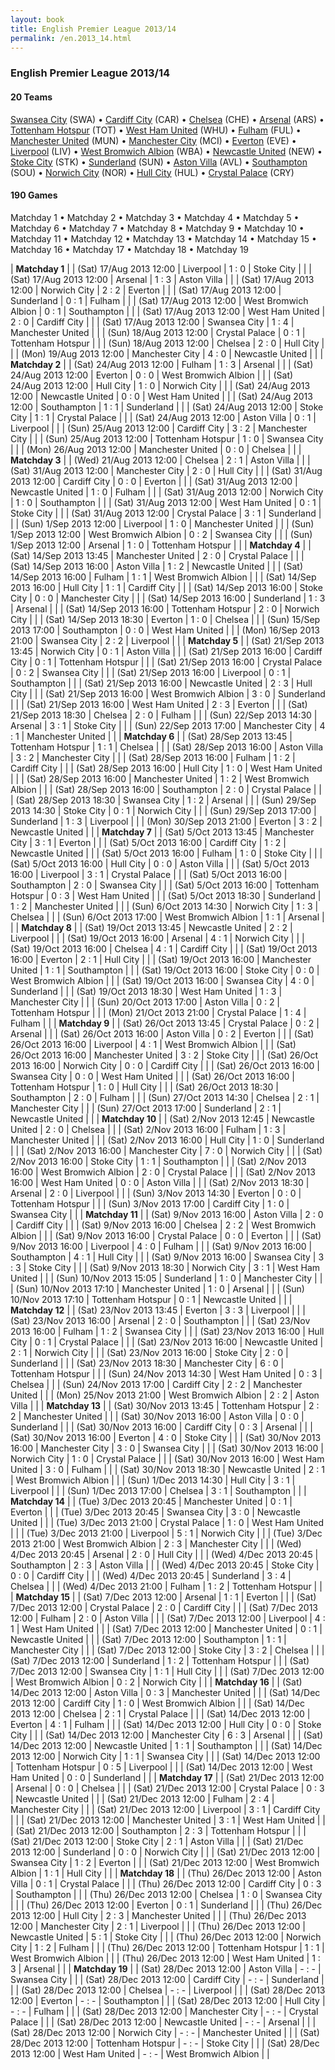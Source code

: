 ```yaml
---
layout: book
title: English Premier League 2013/14
permalink: /en.2013_14.html
---
```



### English Premier League 2013/14


#### 20 Teams


 [Swansea City](wa.html#swansea) (SWA)   •  [Cardiff City](wa.html#cardiff) (CAR)   •  [Chelsea](en.html#chelsea) (CHE)   •  [Arsenal](en.html#arsenal) (ARS)   •  [Tottenham Hotspur](en.html#tottenham) (TOT)   •  [West Ham United](en.html#westham) (WHU)   •  [Fulham](en.html#fulham) (FUL)   •  [Manchester United](en.html#manunited) (MUN)   •  [Manchester City](en.html#mancity) (MCI)   •  [Everton](en.html#everton) (EVE)   •  [Liverpool](en.html#liverpool) (LIV)   •  [West Bromwich Albion](en.html#westbrom) (WBA)   •  [Newcastle United](en.html#newcastle) (NEW)   •  [Stoke City](en.html#stoke) (STK)   •  [Sunderland](en.html#sunderland) (SUN)   •  [Aston Villa](en.html#astonvilla) (AVL)   •  [Southampton](en.html#southampton) (SOU)   •  [Norwich City](en.html#norwich) (NOR)   •  [Hull City](en.html#hull) (HUL)   •  [Crystal Palace](en.html#crystalpalace) (CRY)  


 



#### 190 Games

 Matchday 1 •  Matchday 2 •  Matchday 3 •  Matchday 4 •  Matchday 5 •  Matchday 6 •  Matchday 7 •  Matchday 8 •  Matchday 9 •  Matchday 10 •  Matchday 11 •  Matchday 12 •  Matchday 13 •  Matchday 14 •  Matchday 15 •  Matchday 16 •  Matchday 17 •  Matchday 18 •  Matchday 19


| **Matchday 1**  |
| (Sat) 17/Aug 2013 12:00 | Liverpool | 1 : 0 | Stoke City |  |
| (Sat) 17/Aug 2013 12:00 | Arsenal | 1 : 3 | Aston Villa |  |
| (Sat) 17/Aug 2013 12:00 | Norwich City | 2 : 2 | Everton |  |
| (Sat) 17/Aug 2013 12:00 | Sunderland | 0 : 1 | Fulham |  |
| (Sat) 17/Aug 2013 12:00 | West Bromwich Albion | 0 : 1 | Southampton |  |
| (Sat) 17/Aug 2013 12:00 | West Ham United | 2 : 0 | Cardiff City |  |
| (Sat) 17/Aug 2013 12:00 | Swansea City | 1 : 4 | Manchester United |  |
| (Sun) 18/Aug 2013 12:00 | Crystal Palace | 0 : 1 | Tottenham Hotspur |  |
| (Sun) 18/Aug 2013 12:00 | Chelsea | 2 : 0 | Hull City |  |
| (Mon) 19/Aug 2013 12:00 | Manchester City | 4 : 0 | Newcastle United |  |
| **Matchday 2**  |
| (Sat) 24/Aug 2013 12:00 | Fulham | 1 : 3 | Arsenal |  |
| (Sat) 24/Aug 2013 12:00 | Everton | 0 : 0 | West Bromwich Albion |  |
| (Sat) 24/Aug 2013 12:00 | Hull City | 1 : 0 | Norwich City |  |
| (Sat) 24/Aug 2013 12:00 | Newcastle United | 0 : 0 | West Ham United |  |
| (Sat) 24/Aug 2013 12:00 | Southampton | 1 : 1 | Sunderland |  |
| (Sat) 24/Aug 2013 12:00 | Stoke City | 1 : 1 | Crystal Palace |  |
| (Sat) 24/Aug 2013 12:00 | Aston Villa | 0 : 1 | Liverpool |  |
| (Sun) 25/Aug 2013 12:00 | Cardiff City | 3 : 2 | Manchester City |  |
| (Sun) 25/Aug 2013 12:00 | Tottenham Hotspur | 1 : 0 | Swansea City |  |
| (Mon) 26/Aug 2013 12:00 | Manchester United | 0 : 0 | Chelsea |  |
| **Matchday 3**  |
| (Wed) 21/Aug 2013 12:00 | Chelsea | 2 : 1 | Aston Villa |  |
| (Sat) 31/Aug 2013 12:00 | Manchester City | 2 : 0 | Hull City |  |
| (Sat) 31/Aug 2013 12:00 | Cardiff City | 0 : 0 | Everton |  |
| (Sat) 31/Aug 2013 12:00 | Newcastle United | 1 : 0 | Fulham |  |
| (Sat) 31/Aug 2013 12:00 | Norwich City | 1 : 0 | Southampton |  |
| (Sat) 31/Aug 2013 12:00 | West Ham United | 0 : 1 | Stoke City |  |
| (Sat) 31/Aug 2013 12:00 | Crystal Palace | 3 : 1 | Sunderland |  |
| (Sun) 1/Sep 2013 12:00 | Liverpool | 1 : 0 | Manchester United |  |
| (Sun) 1/Sep 2013 12:00 | West Bromwich Albion | 0 : 2 | Swansea City |  |
| (Sun) 1/Sep 2013 12:00 | Arsenal | 1 : 0 | Tottenham Hotspur |  |
| **Matchday 4**  |
| (Sat) 14/Sep 2013 13:45 | Manchester United | 2 : 0 | Crystal Palace |  |
| (Sat) 14/Sep 2013 16:00 | Aston Villa | 1 : 2 | Newcastle United |  |
| (Sat) 14/Sep 2013 16:00 | Fulham | 1 : 1 | West Bromwich Albion |  |
| (Sat) 14/Sep 2013 16:00 | Hull City | 1 : 1 | Cardiff City |  |
| (Sat) 14/Sep 2013 16:00 | Stoke City | 0 : 0 | Manchester City |  |
| (Sat) 14/Sep 2013 16:00 | Sunderland | 1 : 3 | Arsenal |  |
| (Sat) 14/Sep 2013 16:00 | Tottenham Hotspur | 2 : 0 | Norwich City |  |
| (Sat) 14/Sep 2013 18:30 | Everton | 1 : 0 | Chelsea |  |
| (Sun) 15/Sep 2013 17:00 | Southampton | 0 : 0 | West Ham United |  |
| (Mon) 16/Sep 2013 21:00 | Swansea City | 2 : 2 | Liverpool |  |
| **Matchday 5**  |
| (Sat) 21/Sep 2013 13:45 | Norwich City | 0 : 1 | Aston Villa |  |
| (Sat) 21/Sep 2013 16:00 | Cardiff City | 0 : 1 | Tottenham Hotspur |  |
| (Sat) 21/Sep 2013 16:00 | Crystal Palace | 0 : 2 | Swansea City |  |
| (Sat) 21/Sep 2013 16:00 | Liverpool | 0 : 1 | Southampton |  |
| (Sat) 21/Sep 2013 16:00 | Newcastle United | 2 : 3 | Hull City |  |
| (Sat) 21/Sep 2013 16:00 | West Bromwich Albion | 3 : 0 | Sunderland |  |
| (Sat) 21/Sep 2013 16:00 | West Ham United | 2 : 3 | Everton |  |
| (Sat) 21/Sep 2013 18:30 | Chelsea | 2 : 0 | Fulham |  |
| (Sun) 22/Sep 2013 14:30 | Arsenal | 3 : 1 | Stoke City |  |
| (Sun) 22/Sep 2013 17:00 | Manchester City | 4 : 1 | Manchester United |  |
| **Matchday 6**  |
| (Sat) 28/Sep 2013 13:45 | Tottenham Hotspur | 1 : 1 | Chelsea |  |
| (Sat) 28/Sep 2013 16:00 | Aston Villa | 3 : 2 | Manchester City |  |
| (Sat) 28/Sep 2013 16:00 | Fulham | 1 : 2 | Cardiff City |  |
| (Sat) 28/Sep 2013 16:00 | Hull City | 1 : 0 | West Ham United |  |
| (Sat) 28/Sep 2013 16:00 | Manchester United | 1 : 2 | West Bromwich Albion |  |
| (Sat) 28/Sep 2013 16:00 | Southampton | 2 : 0 | Crystal Palace |  |
| (Sat) 28/Sep 2013 18:30 | Swansea City | 1 : 2 | Arsenal |  |
| (Sun) 29/Sep 2013 14:30 | Stoke City | 0 : 1 | Norwich City |  |
| (Sun) 29/Sep 2013 17:00 | Sunderland | 1 : 3 | Liverpool |  |
| (Mon) 30/Sep 2013 21:00 | Everton | 3 : 2 | Newcastle United |  |
| **Matchday 7**  |
| (Sat) 5/Oct 2013 13:45 | Manchester City | 3 : 1 | Everton |  |
| (Sat) 5/Oct 2013 16:00 | Cardiff City | 1 : 2 | Newcastle United |  |
| (Sat) 5/Oct 2013 16:00 | Fulham | 1 : 0 | Stoke City |  |
| (Sat) 5/Oct 2013 16:00 | Hull City | 0 : 0 | Aston Villa |  |
| (Sat) 5/Oct 2013 16:00 | Liverpool | 3 : 1 | Crystal Palace |  |
| (Sat) 5/Oct 2013 16:00 | Southampton | 2 : 0 | Swansea City |  |
| (Sat) 5/Oct 2013 16:00 | Tottenham Hotspur | 0 : 3 | West Ham United |  |
| (Sat) 5/Oct 2013 18:30 | Sunderland | 1 : 2 | Manchester United |  |
| (Sun) 6/Oct 2013 14:30 | Norwich City | 1 : 3 | Chelsea |  |
| (Sun) 6/Oct 2013 17:00 | West Bromwich Albion | 1 : 1 | Arsenal |  |
| **Matchday 8**  |
| (Sat) 19/Oct 2013 13:45 | Newcastle United | 2 : 2 | Liverpool |  |
| (Sat) 19/Oct 2013 16:00 | Arsenal | 4 : 1 | Norwich City |  |
| (Sat) 19/Oct 2013 16:00 | Chelsea | 4 : 1 | Cardiff City |  |
| (Sat) 19/Oct 2013 16:00 | Everton | 2 : 1 | Hull City |  |
| (Sat) 19/Oct 2013 16:00 | Manchester United | 1 : 1 | Southampton |  |
| (Sat) 19/Oct 2013 16:00 | Stoke City | 0 : 0 | West Bromwich Albion |  |
| (Sat) 19/Oct 2013 16:00 | Swansea City | 4 : 0 | Sunderland |  |
| (Sat) 19/Oct 2013 18:30 | West Ham United | 1 : 3 | Manchester City |  |
| (Sun) 20/Oct 2013 17:00 | Aston Villa | 0 : 2 | Tottenham Hotspur |  |
| (Mon) 21/Oct 2013 21:00 | Crystal Palace | 1 : 4 | Fulham |  |
| **Matchday 9**  |
| (Sat) 26/Oct 2013 13:45 | Crystal Palace | 0 : 2 | Arsenal |  |
| (Sat) 26/Oct 2013 16:00 | Aston Villa | 0 : 2 | Everton |  |
| (Sat) 26/Oct 2013 16:00 | Liverpool | 4 : 1 | West Bromwich Albion |  |
| (Sat) 26/Oct 2013 16:00 | Manchester United | 3 : 2 | Stoke City |  |
| (Sat) 26/Oct 2013 16:00 | Norwich City | 0 : 0 | Cardiff City |  |
| (Sat) 26/Oct 2013 16:00 | Swansea City | 0 : 0 | West Ham United |  |
| (Sat) 26/Oct 2013 16:00 | Tottenham Hotspur | 1 : 0 | Hull City |  |
| (Sat) 26/Oct 2013 18:30 | Southampton | 2 : 0 | Fulham |  |
| (Sun) 27/Oct 2013 14:30 | Chelsea | 2 : 1 | Manchester City |  |
| (Sun) 27/Oct 2013 17:00 | Sunderland | 2 : 1 | Newcastle United |  |
| **Matchday 10**  |
| (Sat) 2/Nov 2013 12:45 | Newcastle United | 2 : 0 | Chelsea |  |
| (Sat) 2/Nov 2013 16:00 | Fulham | 1 : 3 | Manchester United |  |
| (Sat) 2/Nov 2013 16:00 | Hull City | 1 : 0 | Sunderland |  |
| (Sat) 2/Nov 2013 16:00 | Manchester City | 7 : 0 | Norwich City |  |
| (Sat) 2/Nov 2013 16:00 | Stoke City | 1 : 1 | Southampton |  |
| (Sat) 2/Nov 2013 16:00 | West Bromwich Albion | 2 : 0 | Crystal Palace |  |
| (Sat) 2/Nov 2013 16:00 | West Ham United | 0 : 0 | Aston Villa |  |
| (Sat) 2/Nov 2013 18:30 | Arsenal | 2 : 0 | Liverpool |  |
| (Sun) 3/Nov 2013 14:30 | Everton | 0 : 0 | Tottenham Hotspur |  |
| (Sun) 3/Nov 2013 17:00 | Cardiff City | 1 : 0 | Swansea City |  |
| **Matchday 11**  |
| (Sat) 9/Nov 2013 16:00 | Aston Villa | 2 : 0 | Cardiff City |  |
| (Sat) 9/Nov 2013 16:00 | Chelsea | 2 : 2 | West Bromwich Albion |  |
| (Sat) 9/Nov 2013 16:00 | Crystal Palace | 0 : 0 | Everton |  |
| (Sat) 9/Nov 2013 16:00 | Liverpool | 4 : 0 | Fulham |  |
| (Sat) 9/Nov 2013 16:00 | Southampton | 4 : 1 | Hull City |  |
| (Sat) 9/Nov 2013 16:00 | Swansea City | 3 : 3 | Stoke City |  |
| (Sat) 9/Nov 2013 18:30 | Norwich City | 3 : 1 | West Ham United |  |
| (Sun) 10/Nov 2013 15:05 | Sunderland | 1 : 0 | Manchester City |  |
| (Sun) 10/Nov 2013 17:10 | Manchester United | 1 : 0 | Arsenal |  |
| (Sun) 10/Nov 2013 17:10 | Tottenham Hotspur | 0 : 1 | Newcastle United |  |
| **Matchday 12**  |
| (Sat) 23/Nov 2013 13:45 | Everton | 3 : 3 | Liverpool |  |
| (Sat) 23/Nov 2013 16:00 | Arsenal | 2 : 0 | Southampton |  |
| (Sat) 23/Nov 2013 16:00 | Fulham | 1 : 2 | Swansea City |  |
| (Sat) 23/Nov 2013 16:00 | Hull City | 0 : 1 | Crystal Palace |  |
| (Sat) 23/Nov 2013 16:00 | Newcastle United | 2 : 1 | Norwich City |  |
| (Sat) 23/Nov 2013 16:00 | Stoke City | 2 : 0 | Sunderland |  |
| (Sat) 23/Nov 2013 18:30 | Manchester City | 6 : 0 | Tottenham Hotspur |  |
| (Sun) 24/Nov 2013 14:30 | West Ham United | 0 : 3 | Chelsea |  |
| (Sun) 24/Nov 2013 17:00 | Cardiff City | 2 : 2 | Manchester United |  |
| (Mon) 25/Nov 2013 21:00 | West Bromwich Albion | 2 : 2 | Aston Villa |  |
| **Matchday 13**  |
| (Sat) 30/Nov 2013 13:45 | Tottenham Hotspur | 2 : 2 | Manchester United |  |
| (Sat) 30/Nov 2013 16:00 | Aston Villa | 0 : 0 | Sunderland |  |
| (Sat) 30/Nov 2013 16:00 | Cardiff City | 0 : 3 | Arsenal |  |
| (Sat) 30/Nov 2013 16:00 | Everton | 4 : 0 | Stoke City |  |
| (Sat) 30/Nov 2013 16:00 | Manchester City | 3 : 0 | Swansea City |  |
| (Sat) 30/Nov 2013 16:00 | Norwich City | 1 : 0 | Crystal Palace |  |
| (Sat) 30/Nov 2013 16:00 | West Ham United | 3 : 0 | Fulham |  |
| (Sat) 30/Nov 2013 18:30 | Newcastle United | 2 : 1 | West Bromwich Albion |  |
| (Sun) 1/Dec 2013 14:30 | Hull City | 3 : 1 | Liverpool |  |
| (Sun) 1/Dec 2013 17:00 | Chelsea | 3 : 1 | Southampton |  |
| **Matchday 14**  |
| (Tue) 3/Dec 2013 20:45 | Manchester United | 0 : 1 | Everton |  |
| (Tue) 3/Dec 2013 20:45 | Swansea City | 3 : 0 | Newcastle United |  |
| (Tue) 3/Dec 2013 21:00 | Crystal Palace | 1 : 0 | West Ham United |  |
| (Tue) 3/Dec 2013 21:00 | Liverpool | 5 : 1 | Norwich City |  |
| (Tue) 3/Dec 2013 21:00 | West Bromwich Albion | 2 : 3 | Manchester City |  |
| (Wed) 4/Dec 2013 20:45 | Arsenal | 2 : 0 | Hull City |  |
| (Wed) 4/Dec 2013 20:45 | Southampton | 2 : 3 | Aston Villa |  |
| (Wed) 4/Dec 2013 20:45 | Stoke City | 0 : 0 | Cardiff City |  |
| (Wed) 4/Dec 2013 20:45 | Sunderland | 3 : 4 | Chelsea |  |
| (Wed) 4/Dec 2013 21:00 | Fulham | 1 : 2 | Tottenham Hotspur |  |
| **Matchday 15**  |
| (Sat) 7/Dec 2013 12:00 | Arsenal | 1 : 1 | Everton |  |
| (Sat) 7/Dec 2013 12:00 | Crystal Palace | 2 : 0 | Cardiff City |  |
| (Sat) 7/Dec 2013 12:00 | Fulham | 2 : 0 | Aston Villa |  |
| (Sat) 7/Dec 2013 12:00 | Liverpool | 4 : 1 | West Ham United |  |
| (Sat) 7/Dec 2013 12:00 | Manchester United | 0 : 1 | Newcastle United |  |
| (Sat) 7/Dec 2013 12:00 | Southampton | 1 : 1 | Manchester City |  |
| (Sat) 7/Dec 2013 12:00 | Stoke City | 3 : 2 | Chelsea |  |
| (Sat) 7/Dec 2013 12:00 | Sunderland | 1 : 2 | Tottenham Hotspur |  |
| (Sat) 7/Dec 2013 12:00 | Swansea City | 1 : 1 | Hull City |  |
| (Sat) 7/Dec 2013 12:00 | West Bromwich Albion | 0 : 2 | Norwich City |  |
| **Matchday 16**  |
| (Sat) 14/Dec 2013 12:00 | Aston Villa | 0 : 3 | Manchester United |  |
| (Sat) 14/Dec 2013 12:00 | Cardiff City | 1 : 0 | West Bromwich Albion |  |
| (Sat) 14/Dec 2013 12:00 | Chelsea | 2 : 1 | Crystal Palace |  |
| (Sat) 14/Dec 2013 12:00 | Everton | 4 : 1 | Fulham |  |
| (Sat) 14/Dec 2013 12:00 | Hull City | 0 : 0 | Stoke City |  |
| (Sat) 14/Dec 2013 12:00 | Manchester City | 6 : 3 | Arsenal |  |
| (Sat) 14/Dec 2013 12:00 | Newcastle United | 1 : 1 | Southampton |  |
| (Sat) 14/Dec 2013 12:00 | Norwich City | 1 : 1 | Swansea City |  |
| (Sat) 14/Dec 2013 12:00 | Tottenham Hotspur | 0 : 5 | Liverpool |  |
| (Sat) 14/Dec 2013 12:00 | West Ham United | 0 : 0 | Sunderland |  |
| **Matchday 17**  |
| (Sat) 21/Dec 2013 12:00 | Arsenal | 0 : 0 | Chelsea |  |
| (Sat) 21/Dec 2013 12:00 | Crystal Palace | 0 : 3 | Newcastle United |  |
| (Sat) 21/Dec 2013 12:00 | Fulham | 2 : 4 | Manchester City |  |
| (Sat) 21/Dec 2013 12:00 | Liverpool | 3 : 1 | Cardiff City |  |
| (Sat) 21/Dec 2013 12:00 | Manchester United | 3 : 1 | West Ham United |  |
| (Sat) 21/Dec 2013 12:00 | Southampton | 2 : 3 | Tottenham Hotspur |  |
| (Sat) 21/Dec 2013 12:00 | Stoke City | 2 : 1 | Aston Villa |  |
| (Sat) 21/Dec 2013 12:00 | Sunderland | 0 : 0 | Norwich City |  |
| (Sat) 21/Dec 2013 12:00 | Swansea City | 1 : 2 | Everton |  |
| (Sat) 21/Dec 2013 12:00 | West Bromwich Albion | 1 : 1 | Hull City |  |
| **Matchday 18**  |
| (Thu) 26/Dec 2013 12:00 | Aston Villa | 0 : 1 | Crystal Palace |  |
| (Thu) 26/Dec 2013 12:00 | Cardiff City | 0 : 3 | Southampton |  |
| (Thu) 26/Dec 2013 12:00 | Chelsea | 1 : 0 | Swansea City |  |
| (Thu) 26/Dec 2013 12:00 | Everton | 0 : 1 | Sunderland |  |
| (Thu) 26/Dec 2013 12:00 | Hull City | 2 : 3 | Manchester United |  |
| (Thu) 26/Dec 2013 12:00 | Manchester City | 2 : 1 | Liverpool |  |
| (Thu) 26/Dec 2013 12:00 | Newcastle United | 5 : 1 | Stoke City |  |
| (Thu) 26/Dec 2013 12:00 | Norwich City | 1 : 2 | Fulham |  |
| (Thu) 26/Dec 2013 12:00 | Tottenham Hotspur | 1 : 1 | West Bromwich Albion |  |
| (Thu) 26/Dec 2013 12:00 | West Ham United | 1 : 3 | Arsenal |  |
| **Matchday 19**  |
| (Sat) 28/Dec 2013 12:00 | Aston Villa | - : - | Swansea City |  |
| (Sat) 28/Dec 2013 12:00 | Cardiff City | - : - | Sunderland |  |
| (Sat) 28/Dec 2013 12:00 | Chelsea | - : - | Liverpool |  |
| (Sat) 28/Dec 2013 12:00 | Everton | - : - | Southampton |  |
| (Sat) 28/Dec 2013 12:00 | Hull City | - : - | Fulham |  |
| (Sat) 28/Dec 2013 12:00 | Manchester City | - : - | Crystal Palace |  |
| (Sat) 28/Dec 2013 12:00 | Newcastle United | - : - | Arsenal |  |
| (Sat) 28/Dec 2013 12:00 | Norwich City | - : - | Manchester United |  |
| (Sat) 28/Dec 2013 12:00 | Tottenham Hotspur | - : - | Stoke City |  |
| (Sat) 28/Dec 2013 12:00 | West Ham United | - : - | West Bromwich Albion |  |
